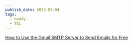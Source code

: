 ```yaml
---
publish_date: 2023-07-04
tags:
  - handy
  - TIL
---
```

[How to Use the Gmail SMTP Server to Send Emails for Free](https://kinsta.com/blog/gmail-smtp-server/)
